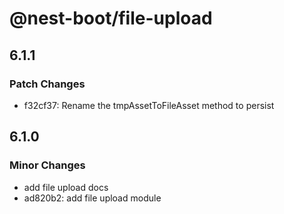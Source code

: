 # @nest-boot/file-upload

## 6.1.1

### Patch Changes

- f32cf37: Rename the tmpAssetToFileAsset method to persist

## 6.1.0

### Minor Changes

- add file upload docs
- ad820b2: add file upload module
